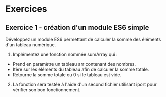 # Exercices
## Exercice 1 - création d'un module ES6 simple
Développez un module ES6 permettant de calculer la somme des éléments d'un tableau numérique.
1. Implémentez une fonction nommée sumArray qui :
- Prend en paramètre un tableau arr contenant des nombres.
- Itère sur les éléments du tableau afin de calculer la somme totale.
- Retourne la somme totale ou 0 si le tableau est vide.
2. La fonction sera testée à l'aide d'un second fichier utilisant iport pour vérifier son bon fonctionnement.